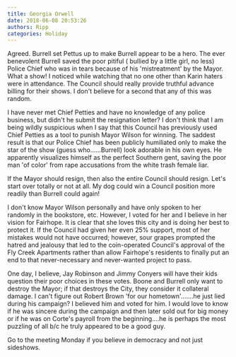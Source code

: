 ```yaml
---
title: Georgia Orwell
date: 2018-06-08 20:53:26
authors: Ripp
categories: Holiday
---
```


 Agreed. Burrell set Pettus up to make Burrell appear to be a hero. The ever benevolent Burrell saved the poor pitiful ( bullied by a little girl, no less) Police Chief who was in tears because of his 'mistreatment' by the Mayor. What a show!  I noticed while watching that no one other than Karin haters were in attendance.  The Council should really provide truthful advance billing for their shows.  I don't believe for a second that any of this was random.  

I have never met Chief Petties and have no knowledge of any police business, but didn't he submit the resignation letter?  I don't think that I am being wildly suspicious when I say that this Council has previously used Chief Petties as a tool to punish Mayor Wilson for winning.  The saddest result is that our Police Chief has been publicly humiliated only to make the star of the show (guess who......Burrell) look adorable in his own eyes.  He apparently visualizes himself as the perfect Southern gent, saving the poor man 'of color' from rape accusations from the white trash female liar. 

If the Mayor should resign, then also the entire Council should resign.  Let's start over totally or not at all.
My dog could win a Council position more readily than Burrell could again!

I don't know Mayor Wilson personally and have only spoken to her randomly in the bookstore, etc. However, I voted for her and I believe in her vision for Fairhope. It is clear that she loves this city and is doing her best to protect it.   If the Council had given her even 25% support, most of her mistakes would not have occurred; however, sour grapes prompted the hatred and jealousy that led to the coin-operated Council's approval of the Fly Creek Apartments rather than allow Fairhope's residents to finally put an end to that never-necessary and never-wanted project to pass.

One day, I believe, Jay Robinson and Jimmy Conyers will have their kids question their poor choices in these votes.  Boone and Burrell only want to destroy the Mayor; if that destroys the City, they consider it collateral damage.  I can't figure out Robert Brown 'for our hometown'.......he just lied during his campaign?  I believed him and voted for him.  I would love to know if he was sincere during the campaign and then later sold out for big money or if he was on Corte's payroll from the beginning....he is perhaps the most puzzling of all b/c he truly appeared to be a good guy.

Go to the meeting Monday if you believe in democracy and not just sideshows.